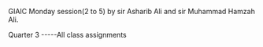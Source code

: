 GIAIC Monday session(2 to 5) by sir Asharib Ali and sir Muhammad Hamzah Ali.

Quarter 3 -----All class assignments
